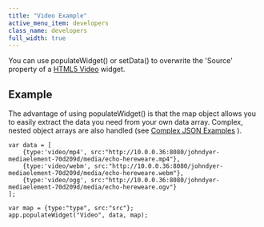 ```yaml
---
title: "Video Example"
active_menu_item: developers
class_name: developers
full_width: true
---
```



You can use populateWidget() or setData() to overwrite the 'Source' property of a [HTML5 Video](../../../../widget-properties-events/advanced/html5-video) widget.

## Example

The advantage of using populateWidget() is that the map object allows you to easily extract the data you need from your own data array. Complex, nested object arrays are also handled (see [Complex JSON Examples](complex-json-example) ).

    var data = [
        {type:'video/mp4', src:"http://10.0.0.36:8080/johndyer-mediaelement-70d209d/media/echo-hereweare.mp4"},
        {type:'video/webm', src:"http://10.0.0.36:8080/johndyer-mediaelement-70d209d/media/echo-hereweare.webm"},
        {type:'video/ogg', src:"http://10.0.0.36:8080/johndyer-mediaelement-70d209d/media/echo-hereweare.ogv"}
    ];
        
    var map = {type:"type", src:"src"};
    app.populateWidget("Video", data, map);  
     
     
   

